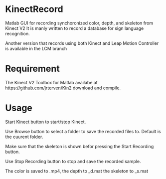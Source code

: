 # KinectRecord
Matlab GUI for recording synchoronized color, depth, and skeleton from Kinect V2
It is manly written to record a database for sign language recognition.

Another version that records using both Kinect and Leap Motion Controller is available in the LCM branch
# Requirement
The Kinect V2 Toolbox for Matlab availabe at
https://github.com/jrterven/Kin2
download and compile.
# Usage 
Start Kinect button to start/stop Kinect.

Use Browse button to select a folder to save the recorded files to. Default is the cuurent folder.

Make sure that the skeleton is shown befor pressing the Start Recording button.

Use Stop Recording button to stop and save the recorded sample.

The color is saved to .mp4, the depth to _d.mat the skeleton to _s.mat
